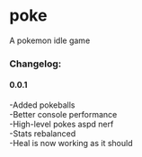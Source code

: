 # poke
A pokemon idle game

### Changelog:
#### 0.0.1
-Added pokeballs  
-Better console performance  
-High-level pokes aspd nerf  
-Stats rebalanced  
-Heal is now working as it should  
